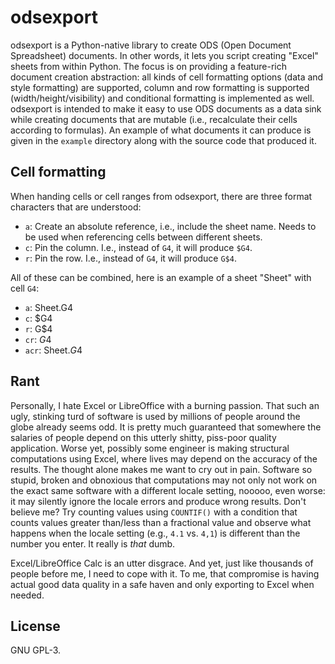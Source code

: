# odsexport
odsexport is a Python-native library to create ODS (Open Document Spreadsheet)
documents. In other words, it lets you script creating "Excel" sheets from
within Python. The focus is on providing a feature-rich document creation
abstraction: all kinds of cell formatting options (data and style formatting)
are supported, column and row formatting is supported (width/height/visibility)
and conditional formatting is implemented as well. odsexport is intended to
make it easy to use ODS documents as a data sink while creating documents that
are mutable (i.e., recalculate their cells according to formulas). An example
of what documents it can produce is given in the `example` directory along with
the source code that produced it.

## Cell formatting
When handing cells or cell ranges from odsexport, there are three format
characters that are understood:

  - `a`: Create an absolute reference, i.e., include the sheet name. Needs to
    be used when referencing cells between different sheets.
  - `c`: Pin the column. I.e., instead of `G4`, it will produce `$G4`.
  - `r`: Pin the row. I.e., instead of `G4`, it will produce `G$4`.

All of these can be combined, here is an example of a sheet "Sheet" with cell
`G4`:

  - `a`: Sheet.G4
  - `c`: $G4
  - `r`: G$4
  - `cr`: $G$4
  - `acr`: Sheet.$G$4


## Rant
Personally, I hate Excel or LibreOffice with a burning passion. That such an
ugly, stinking turd of software is used by millions of people around the globe
already seems odd. It is pretty much guaranteed that somewhere the salaries of
people depend on this utterly shitty, piss-poor quality application. Worse yet,
possibly some engineer is making structural computations using Excel, where
lives may depend on the accuracy of the results. The thought alone makes me
want to cry out in pain. Software so stupid, broken and obnoxious that
computations may not only not work on the exact same software with a different
locale setting, nooooo, even worse: it may silently ignore the locale errors
and produce wrong results. Don't believe me? Try counting values using
`COUNTIF()` with a condition that counts values greater than/less than a
fractional value and observe what happens when the locale setting (e.g., `4.1`
vs. `4,1`) is different than the number you enter. It really is *that* dumb.

Excel/LibreOffice Calc is an utter disgrace. And yet, just like thousands of
people before me, I need to cope with it. To me, that compromise is having
actual good data quality in a safe haven and only exporting to Excel when
needed.

## License
GNU GPL-3.
